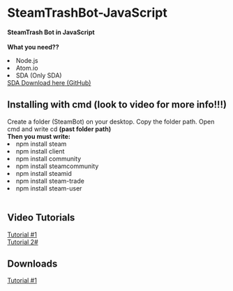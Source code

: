 # SteamTrashBot-JavaScript

<b>SteamTrash Bot in JavaScript</b><br />
<br />
<b>What you need??</b><br />
<li>Node.js</li>
<li>Atom.io</li>
<li>SDA (Only SDA)</li>
<a href="https://github.com/Jessecar96/SteamDesktopAuthenticator">SDA Download here (GitHub)</a>
<h2>Installing with cmd (look to video for more info!!!)</h2>
Create a folder (SteamBot) on your desktop. Copy the folder path. Open cmd and write cd <b>(past folder path)</b><br />
<b>Then you must write:</b><br />
<li>npm install steam</li>
<li>npm install client</li>
<li>npm install community</li>
<li>npm install steamcommunity</li>
<li>npm install steamid</li>
<li>npm install steam-trade</li>
<li>npm install steam-user</li>
<br />
<h2>Video Tutorials</h2>
<a href="https://www.youtube.com/channel/UCd2ujTlK79FsUfF1aEJnh3w">Tutorial #1</a><br />
<a href="https://youtu.be/kBytUD6SFH0">Tutorial 2#</a><br />
<h2>Downloads</h2>
<a href="http://www.mediafire.com/file/kcu4tccalyxqoyu/Steam+Trash+Bot+by+Gumik.rar">Tutorial #1</a><br />
